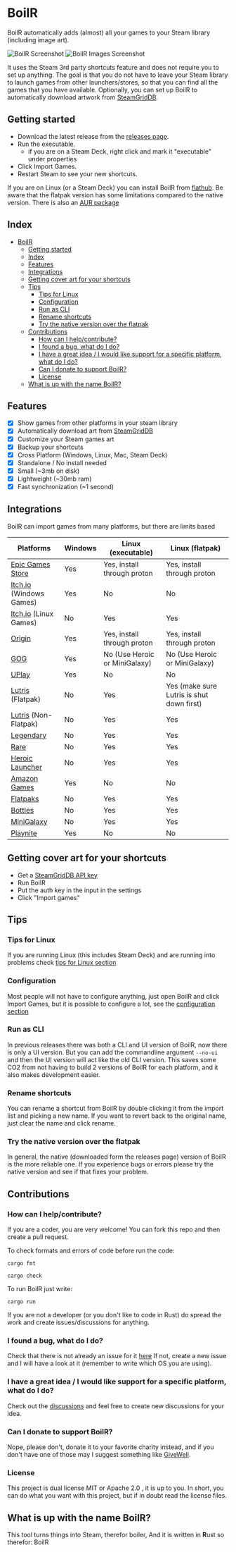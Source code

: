# BoilR

BoilR automatically adds (almost) all your games to your Steam library (including image art).

![BoilR Screenshot](screenshot_1.png)
![BoilR Images Screenshot](screenshot_2.png)

It uses the Steam 3rd party shortcuts feature and does not require you to set up anything.
The goal is that you do not have to leave your Steam library to launch games from other launchers/stores, so that you can find all the games that you have available.
Optionally, you can set up BoilR to automatically download artwork from [SteamGridDB](https://www.steamgriddb.com/).

## Getting started
- Download the latest release from the [releases page](https://github.com/PhilipK/BoilR/releases).
- Run the executable. 
    - if you are on a Steam Deck, right click and mark it "executable" under properties
- Click Import Games.
- Restart Steam to see your new shortcuts.

If you are on Linux (or a Steam Deck) you can install BoilR from [flathub](https://flathub.org/apps/details/io.github.philipk.boilr).
Be aware that the flatpak version has some limitations compared to the native version.
There is also an [AUR package](https://aur.archlinux.org/packages/steam-boilr-gui)

## Index
- [BoilR](#boilr)
  - [Getting started](#getting-started)
  - [Index](#index)
  - [Features](#features)
  - [Integrations](#integrations)
  - [Getting cover art for your shortcuts](#getting-cover-art-for-your-shortcuts)
  - [Tips](#tips)
    - [Tips for Linux](#tips-for-linux)
    - [Configuration](#configuration)
    - [Run as CLI](#run-as-cli)
    - [Rename shortcuts](#rename-shortcuts)
    - [Try the native version over the flatpak](#try-the-native-version-over-the-flatpak)
  - [Contributions](#contributions)
    - [How can I help/contribute?](#how-can-i-helpcontribute)
    - [I found a bug, what do I do?](#i-found-a-bug-what-do-i-do)
    - [I have a great idea / I would like support for a specific platform, what do I do?](#i-have-a-great-idea--i-would-like-support-for-a-specific-platform-what-do-i-do)
    - [Can I donate to support BoilR?](#can-i-donate-to-support-boilr)
    - [License](#license)
  - [What is up with the name BoilR?](#what-is-up-with-the-name-boilr)


## Features

- [x] Show games from other platforms in your steam library
- [x] Automatically download art from [SteamGridDB](https://www.steamgriddb.com/)
- [x] Customize your Steam games art
- [x] Backup your shortcuts
- [x] Cross Platform (Windows, Linux, Mac, Steam Deck)
- [x] Standalone / No install needed
- [x] Small (~3mb on disk)
- [x] Lightweight (~30mb ram)
- [x] Fast synchronization (~1 second)

## Integrations

BoilR can import games from many platforms, but there are limits based 

| Platforms                                                                       | Windows | Linux (executable)            | Linux (flatpak)                           |
| ------------------------------------------------------------------------------- | ------- | ----------------------------- | ----------------------------------------- |
| [Epic Games Store](https://www.epicgames.com/)                                  | Yes     | Yes, install through proton   | Yes, install through proton               |
| [Itch.io](https://itch.io/app) (Windows Games)                                  | Yes     | No                            | No                                        |
| [Itch.io](https://itch.io/app) (Linux Games)                                    | No      | Yes                           | Yes                                       |
| [Origin](https://www.origin.com)                                                | Yes     | Yes, install through proton   | Yes, install through proton               |
| [GOG](https://www.gog.com/galaxy)                                               | Yes     | No (Use Heroic or MiniGalaxy) | No (Use Heroic or MiniGalaxy)             |
| [UPlay](https://ubisoftconnect.com)                                             | Yes     | No                            | No                                        |
| [Lutris](https://github.com/lutris/lutris) (Flatpak)                            | No      | Yes                           | Yes (make sure Lutris is shut down first) |
| [Lutris](https://github.com/lutris/lutris) (Non-Flatpak)                        | No      | Yes                           | Yes                                       |
| [Legendary](https://github.com/derrod/legendary)                                | No      | Yes                           | Yes                                       |
| [Rare](https://github.com/Dummerle/Rare/releases)                               | No      | Yes                           | Yes                                       |
| [Heroic Launcher](https://github.com/Heroic-Games-Launcher/HeroicGamesLauncher) | No      | Yes                           | Yes                                       |
| [Amazon Games](https://gaming.amazon.com)                                       | Yes     | No                            | No                                        |
| [Flatpaks](https://flathub.org/)                                                | No      | Yes                           | Yes                                       |
| [Bottles](https://usebottles.com/)                                              | No      | Yes                           | Yes                                       |
| [MiniGalaxy](https://sharkwouter.github.io/minigalaxy/)                         | No      | Yes                           | Yes                                       |
| [Playnite](https://playnite.link/)                                              | Yes     | No                            | No                                        |

## Getting cover art for your shortcuts

- Get a [SteamGridDB API key](https://www.steamgriddb.com/profile/preferences/api)
- Run BoilR
- Put the auth key in the input in the settings
- Click "Import games"


## Tips 

### Tips for Linux

If you are running Linux (this includes Steam Deck) and are running into problems check [tips for Linux section](tips_for_linux.md)

### Configuration

Most people will not have to configure anything, just open BoilR and click Import Games, but it is possible to configure a lot, see the [configuration section](configuration.md)

### Run as CLI

In previous releases there was both a CLI and UI version of BoilR, now there is only a UI version.
But you can add the commandline argument ``--no-ui`` and then the UI version will act like the old CLI version.
This saves some CO2 from not having to build 2 versions of BoilR for each platform, and it also makes development easier.

### Rename shortcuts

You can rename a shortcut from BoilR by double clicking it from the import list and picking a new name.
If you want to revert back to the original name, just clear the name and click rename.

### Try the native version over the flatpak

In general, the native (downloaded form the releases page) version of BoilR is the more reliable one.
If you experience bugs or errors please try the native version and see if that fixes your problem.

## Contributions 

### How can I help/contribute?
If you are a coder, you are very welcome! You can fork this repo and then create a pull request.

To check formats and errors of code before run the code:

```shell
cargo fmt

cargo check
```

To run BoilR just write:

```shell
cargo run
```

If you are not a developer (or you don't like to code in Rust) do spread the work and create issues/discussions for anything.

### I found a bug, what do I do?
Check that there is not already an issue for it [here](https://github.com/PhilipK/BoilR/issues)
If not, create a new issue and I will have a look at it (remember to write which OS you are using).

### I have a great idea / I would like support for a specific platform, what do I do?
Check out the [discussions](https://github.com/PhilipK/BoilR/discussions) and feel free to create new discussions for your idea.


### Can I donate to support BoilR?
Nope, please don't, donate it to your favorite charity instead, and if you don't have one of those may I suggest something like [GiveWell](https://www.givewell.org/).

### License
This project is dual license MIT or Apache 2.0 , it is up to you. In short, you can do what you want with this project, but if in doubt read the license files.

## What is up with the name BoilR?
This tool turns things into Steam, therefor boiler, And it is written in **R**ust so therefor: BoilR
